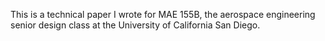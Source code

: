 This is a technical paper I wrote for MAE 155B, the aerospace engineering senior design class at the University of California San Diego.

